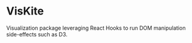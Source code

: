 # VisKite
Visualization package leveraging React Hooks to run DOM manipulation side-effects such as D3.
